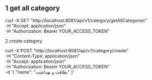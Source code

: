 1 get all category
--- 
curl -X GET "http://localhost:8081/api/v1/category/getAllCategories" \
-H "Accept: application/json" \
-H "Authorization: Bearer YOUR_ACCESS_TOKEN"


2 create category

curl -X POST "http://localhost:8081/api/v1/category/create" \
-H "Content-Type: application/json" \
-H "Accept: application/json" \
-H "Authorization: Bearer YOUR_ACCESS_TOKEN" \
-d '{
"name": "نظافت و بهداشت"
}'
